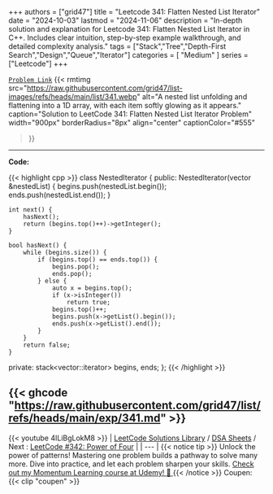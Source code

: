 
+++
authors = ["grid47"]
title = "Leetcode 341: Flatten Nested List Iterator"
date = "2024-10-03"
lastmod = "2024-11-06"
description = "In-depth solution and explanation for Leetcode 341: Flatten Nested List Iterator in C++. Includes clear intuition, step-by-step example walkthrough, and detailed complexity analysis."
tags = ["Stack","Tree","Depth-First Search","Design","Queue","Iterator"]
categories = [
    "Medium"
]
series = ["Leetcode"]
+++



[`Problem Link`](https://leetcode.com/problems/flatten-nested-list-iterator/description/)
{{< rmtimg 
    src="https://raw.githubusercontent.com/grid47/list-images/refs/heads/main/list/341.webp" 
    alt="A nested list unfolding and flattening into a 1D array, with each item softly glowing as it appears."
    caption="Solution to LeetCode 341: Flatten Nested List Iterator Problem"
    width="900px"
    borderRadius="8px"
    align="center" 
    captionColor="#555"
>}}
---
**Code:**

{{< highlight cpp >}}
class NestedIterator {
public:
    NestedIterator(vector<NestedInteger> &nestedList) {
        begins.push(nestedList.begin());
        ends.push(nestedList.end());
    }

    int next() {
        hasNext();
        return (begins.top()++)->getInteger();
    }

    bool hasNext() {
        while (begins.size()) {
            if (begins.top() == ends.top()) {
                begins.pop();
                ends.pop();
            } else {
                auto x = begins.top();
                if (x->isInteger())
                    return true;
                begins.top()++;
                begins.push(x->getList().begin());
                ends.push(x->getList().end());
            }
        }
        return false;
    }

private:
    stack<vector<NestedInteger>::iterator> begins, ends;
};
{{< /highlight >}}

{{< ghcode "https://raw.githubusercontent.com/grid47/list/refs/heads/main/exp/341.md" >}}
---
{{< youtube 4ILiBgLokM8 >}}
| [LeetCode Solutions Library](https://grid47.xyz/leetcode/) / [DSA Sheets](https://grid47.xyz/sheets/) / Next : [LeetCode #342: Power of Four](https://grid47.xyz/posts/leetcode-342-power-of-four-solution/) |
| --- |
{{< notice tip >}}
Unlock the power of patterns! Mastering one problem builds a pathway to solve many more. Dive into practice, and let each problem sharpen your skills. [Check out my Momentum Learning course at Udemy! 🚀 ](https://www.udemy.com/course/algorithms-and-data-structures-in-cpp/)
{{< /notice >}}
Coupen: {{< clip "coupen" >}}
